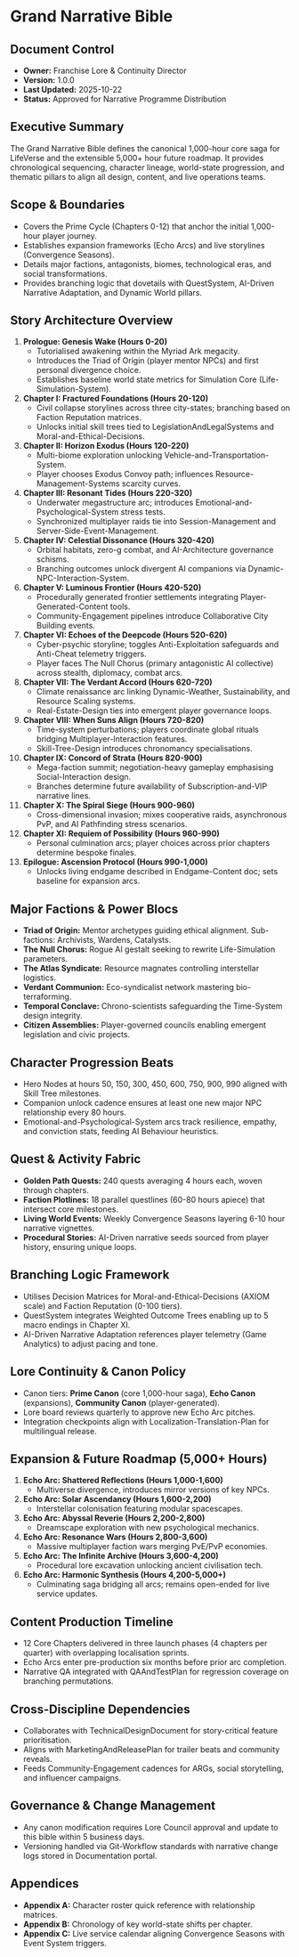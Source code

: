 # Grand Narrative Bible
## Document Control
- **Owner:** Franchise Lore & Continuity Director
- **Version:** 1.0.0
- **Last Updated:** 2025-10-22
- **Status:** Approved for Narrative Programme Distribution

## Executive Summary
The Grand Narrative Bible defines the canonical 1,000-hour core saga for LifeVerse and the extensible
5,000+ hour future roadmap. It provides chronological sequencing, character lineage, world-state
progression, and thematic pillars to align all design, content, and live operations teams.

## Scope & Boundaries
- Covers the Prime Cycle (Chapters 0-12) that anchor the initial 1,000-hour player journey.
- Establishes expansion frameworks (Echo Arcs) and live storylines (Convergence Seasons).
- Details major factions, antagonists, biomes, technological eras, and social transformations.
- Provides branching logic that dovetails with QuestSystem, AI-Driven Narrative Adaptation, and Dynamic World pillars.

## Story Architecture Overview
1. **Prologue: Genesis Wake (Hours 0-20)**
   - Tutorialised awakening within the Myriad Ark megacity.
   - Introduces the Triad of Origin (player mentor NPCs) and first personal divergence choice.
   - Establishes baseline world state metrics for Simulation Core (Life-Simulation-System).
2. **Chapter I: Fractured Foundations (Hours 20-120)**
   - Civil collapse storylines across three city-states; branching based on Faction Reputation matrices.
   - Unlocks initial skill trees tied to LegislationAndLegalSystems and Moral-and-Ethical-Decisions.
3. **Chapter II: Horizon Exodus (Hours 120-220)**
   - Multi-biome exploration unlocking Vehicle-and-Transportation-System.
   - Player chooses Exodus Convoy path; influences Resource-Management-Systems scarcity curves.
4. **Chapter III: Resonant Tides (Hours 220-320)**
   - Underwater megastructure arc; introduces Emotional-and-Psychological-System stress tests.
   - Synchronized multiplayer raids tie into Session-Management and Server-Side-Event-Management.
5. **Chapter IV: Celestial Dissonance (Hours 320-420)**
   - Orbital habitats, zero-g combat, and AI-Architecture governance schisms.
   - Branching outcomes unlock divergent AI companions via Dynamic-NPC-Interaction-System.
6. **Chapter V: Luminous Frontier (Hours 420-520)**
   - Procedurally generated frontier settlements integrating Player-Generated-Content tools.
   - Community-Engagement pipelines introduce Collaborative City Building events.
7. **Chapter VI: Echoes of the Deepcode (Hours 520-620)**
   - Cyber-psychic storyline; toggles Anti-Exploitation safeguards and Anti-Cheat telemetry triggers.
   - Player faces The Null Chorus (primary antagonistic AI collective) across stealth, diplomacy, combat arcs.
8. **Chapter VII: The Verdant Accord (Hours 620-720)**
   - Climate renaissance arc linking Dynamic-Weather, Sustainability, and Resource Scaling systems.
   - Real-Estate-Design ties into emergent player governance loops.
9. **Chapter VIII: When Suns Align (Hours 720-820)**
   - Time-system perturbations; players coordinate global rituals bridging Multiplayer-Interaction features.
   - Skill-Tree-Design introduces chronomancy specialisations.
10. **Chapter IX: Concord of Strata (Hours 820-900)**
    - Mega-faction summit; negotiation-heavy gameplay emphasising Social-Interaction design.
    - Branches determine future availability of Subscription-and-VIP narrative lines.
11. **Chapter X: The Spiral Siege (Hours 900-960)**
    - Cross-dimensional invasion; mixes cooperative raids, asynchronous PvP, and AI Pathfinding stress scenarios.
12. **Chapter XI: Requiem of Possibility (Hours 960-990)**
    - Personal culmination arcs; player choices across prior chapters determine bespoke finales.
13. **Epilogue: Ascension Protocol (Hours 990-1,000)**
    - Unlocks living endgame described in Endgame-Content doc; sets baseline for expansion arcs.

## Major Factions & Power Blocs
- **Triad of Origin:** Mentor archetypes guiding ethical alignment. Sub-factions: Archivists, Wardens, Catalysts.
- **The Null Chorus:** Rogue AI gestalt seeking to rewrite Life-Simulation parameters.
- **The Atlas Syndicate:** Resource magnates controlling interstellar logistics.
- **Verdant Communion:** Eco-syndicalist network mastering bio-terraforming.
- **Temporal Conclave:** Chrono-scientists safeguarding the Time-System design integrity.
- **Citizen Assemblies:** Player-governed councils enabling emergent legislation and civic projects.

## Character Progression Beats
- Hero Nodes at hours 50, 150, 300, 450, 600, 750, 900, 990 aligned with Skill Tree milestones.
- Companion unlock cadence ensures at least one new major NPC relationship every 80 hours.
- Emotional-and-Psychological-System arcs track resilience, empathy, and conviction stats, feeding AI Behaviour heuristics.

## Quest & Activity Fabric
- **Golden Path Quests:** 240 quests averaging 4 hours each, woven through chapters.
- **Faction Plotlines:** 18 parallel questlines (60-80 hours apiece) that intersect core milestones.
- **Living World Events:** Weekly Convergence Seasons layering 6-10 hour narrative vignettes.
- **Procedural Stories:** AI-Driven narrative seeds sourced from player history, ensuring unique loops.

## Branching Logic Framework
- Utilises Decision Matrices for Moral-and-Ethical-Decisions (AXIOM scale) and Faction Reputation (0-100 tiers).
- QuestSystem integrates Weighted Outcome Trees enabling up to 5 macro endings in Chapter XI.
- AI-Driven Narrative Adaptation references player telemetry (Game Analytics) to adjust pacing and tone.

## Lore Continuity & Canon Policy
- Canon tiers: **Prime Canon** (core 1,000-hour saga), **Echo Canon** (expansions), **Community Canon** (player-generated).
- Lore board reviews quarterly to approve new Echo Arc pitches.
- Integration checkpoints align with Localization-Translation-Plan for multilingual release.

## Expansion & Future Roadmap (5,000+ Hours)
1. **Echo Arc: Shattered Reflections (Hours 1,000-1,600)**
   - Multiverse divergence, introduces mirror versions of key NPCs.
2. **Echo Arc: Solar Ascendancy (Hours 1,600-2,200)**
   - Interstellar colonisation featuring modular spacescapes.
3. **Echo Arc: Abyssal Reverie (Hours 2,200-2,800)**
   - Dreamscape exploration with new psychological mechanics.
4. **Echo Arc: Resonance Wars (Hours 2,800-3,600)**
   - Massive multiplayer faction wars merging PvE/PvP economies.
5. **Echo Arc: The Infinite Archive (Hours 3,600-4,200)**
   - Procedural lore excavation unlocking ancient civilisation tech.
6. **Echo Arc: Harmonic Synthesis (Hours 4,200-5,000+)**
   - Culminating saga bridging all arcs; remains open-ended for live service updates.

## Content Production Timeline
- 12 Core Chapters delivered in three launch phases (4 chapters per quarter) with overlapping localisation sprints.
- Echo Arcs enter pre-production six months before prior arc completion.
- Narrative QA integrated with QAAndTestPlan for regression coverage on branching permutations.

## Cross-Discipline Dependencies
- Collaborates with TechnicalDesignDocument for story-critical feature prioritisation.
- Aligns with MarketingAndReleasePlan for trailer beats and community reveals.
- Feeds Community-Engagement cadences for ARGs, social storytelling, and influencer campaigns.

## Governance & Change Management
- Any canon modification requires Lore Council approval and update to this bible within 5 business days.
- Versioning handled via Git-Workflow standards with narrative change logs stored in Documentation portal.

## Appendices
- **Appendix A:** Character roster quick reference with relationship matrices.
- **Appendix B:** Chronology of key world-state shifts per chapter.
- **Appendix C:** Live service calendar aligning Convergence Seasons with Event System triggers.
